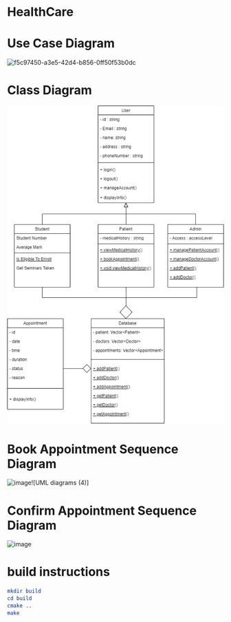 # HealthCare
# Use Case Diagram
![f5c97450-a3e5-42d4-b856-0ff50f53b0dc](https://github.com/user-attachments/assets/0864220a-8f32-4a48-a951-0f5b5eb3a2eb)

# Class Diagram
![Picture1](images/Class%20diagram.drawio.png)

# Book Appointment Sequence Diagram
![image](https://github.com/user-attachments/assets/9050da9e-b4f4-4f2f-8c3c-5350577b01c7)![UML diagrams (4)]


# Confirm Appointment Sequence Diagram
![image](https://github.com/user-attachments/assets/24067a97-9548-4fce-ae68-69ff3b215f05)

# build instructions
```cmake
mkdir build
cd build
cmake ..
make
```

